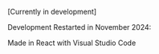 [Currently in development]

Development Restarted in November 2024:

Made in React with Visual Studio Code

